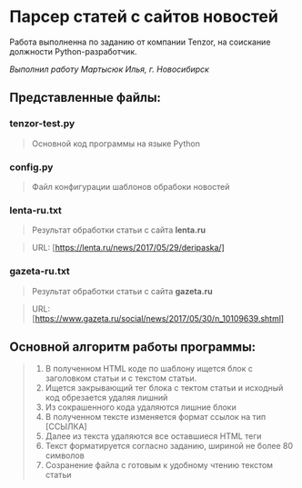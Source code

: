 # Парсер статей с сайтов новостей
Работа выполненна по заданию от компании Tenzor, на соискание должности Python-разработчик.

_Выполнил работу Мартысюк Илья, г. Новосибирск_

## Представленные файлы:

### tenzor-test.py

> Основной код программы на языке Python

### config.py

> Файл конфигурации шаблонов обрабоки новостей

### lenta-ru.txt

> Результат обработки статьи с сайта **lenta.ru** 

> URL: [https://lenta.ru/news/2017/05/29/deripaska/]

### gazeta-ru.txt

> Результат обработки статьи с сайта **gazeta.ru** 

> URL: [https://www.gazeta.ru/social/news/2017/05/30/n_10109639.shtml]

## Основной алгоритм работы программы:

> 1) В полученном HTML коде по шаблону ищется блок с заголовком статьи и с текстом статьи.
> 2) Ищется закрывающий тег </div> блока с тектом статьи и исходный код обрезается удаляя лишний
> 3) Из сокрашенного кода удаляются лишние блоки <div></div>
> 4) В полученном тексте изменяется формат ссылок на тип [ССЫЛКА]
> 5) Далее из текста удаляются все оставшиеся HTML теги
> 6) Текст форматируется согласно заданию, шириной не более 80 символов
> 7) Созранение файла с готовым к удобному чтению текстом статьи
